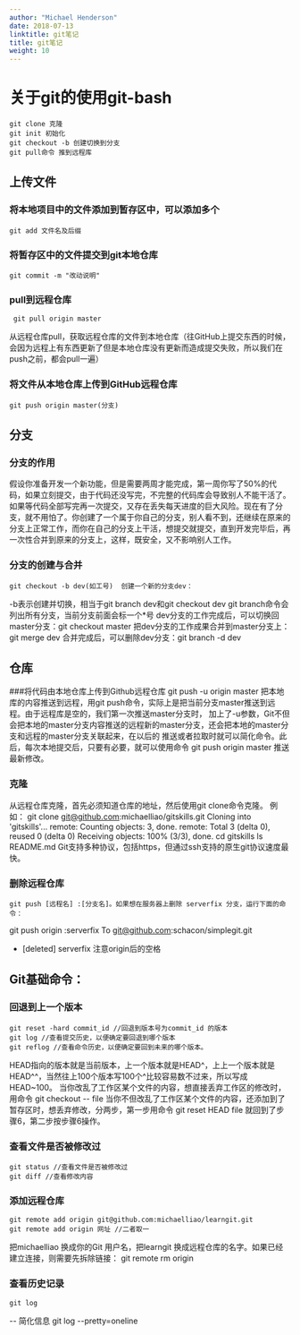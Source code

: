 ```yaml
---
author: "Michael Henderson"
date: 2018-07-13
linktitle: git笔记
title: git笔记
weight: 10
---
```



# 关于git的使用git-bash
    git clone 克隆 
    git init 初始化
    git checkout -b 创建切换到分支
    git pull命令 推到远程库

## 上传文件
### 将本地项目中的文件添加到暂存区中，可以添加多个
    git add 文件名及后缀
### 将暂存区中的文件提交到git本地仓库
    git commit -m "改动说明"
### pull到远程仓库
     git pull origin master
从远程仓库pull，获取远程仓库的文件到本地仓库（往GitHub上提交东西的时候，会因为远程上有东西更新了但是本地仓库没有更新而造成提交失败，所以我们在push之前，都会pull一遍）
### 将文件从本地仓库上传到GitHub远程仓库
    git push origin master(分支)
## 分支
### 分支的作用
假设你准备开发一个新功能，但是需要两周才能完成，第一周你写了50%的代码，如果立刻提交，由于代码还没写完，不完整的代码库会导致别人不能干活了。如果等代码全部写完再一次提交，又存在丢失每天进度的巨大风险。现在有了分支，就不用怕了。你创建了一个属于你自己的分支，别人看不到，还继续在原来的分支上正常工作，而你在自己的分支上干活，想提交就提交，直到开发完毕后，再一次性合并到原来的分支上，这样，既安全，又不影响别人工作。
### 分支的创建与合并
    git checkout -b dev(如工号)  创建一个新的分支dev：
-b表示创建并切换，相当于git branch dev和git checkout dev
git branch命令会列出所有分支，当前分支前面会标一个*号
   dev分支的工作完成后，可以切换回master分支：git checkout master
   把dev分支的工作成果合并到master分支上：git merge dev
   合并完成后，可以删除dev分支：git branch -d dev
## 仓库 
###将代码由本地仓库上传到Github远程仓库
    git push -u origin master
把本地库的内容推送到远程，用git push命令，实际上是把当前分支master推送到远程。由于远程库是空的，我们第一次推送master分支时，
加上了-u参数，Git不但会把本地的master分支内容推送的远程新的master分支，还会把本地的master分支和远程的master分支关联起来，在以后的
推送或者拉取时就可以简化命令。此后，每次本地提交后，只要有必要，就可以使用命令 git push origin master 推送最新修改。
### 克隆
从远程仓库克隆，首先必须知道仓库的地址，然后使用git clone命令克隆。
例如：
    git clone git@github.com:michaelliao/gitskills.git
Cloning into 'gitskills'...
remote: Counting objects: 3, done.
remote: Total 3 (delta 0), reused 0 (delta 0)
Receiving objects: 100% (3/3), done.
    cd gitskills
    ls
README.md
Git支持多种协议，包括https，但通过ssh支持的原生git协议速度最快。
### 删除远程仓库
    git push [远程名] :[分支名]。如果想在服务器上删除 serverfix 分支，运行下面的命令：
  git push origin :serverfix
To git@github.com:schacon/simplegit.git
- [deleted] serverfix
注意origin后的空格
## Git基础命令：
### 回退到上一个版本
    git reset -hard commit_id //回退到版本号为commit_id 的版本
    git log //查看提交历史，以便确定要回退到哪个版本
    git reflog //查看命令历史，以便确定要回到未来的哪个版本。
HEAD指向的版本就是当前版本，上一个版本就是HEAD^，上上一个版本就是HEAD^^，当然往上100个版本写100个^比较容易数不过来，所以写成HEAD~100。
当你改乱了工作区某个文件的内容，想直接丢弃工作区的修改时，用命令
    git checkout -- file
当你不但改乱了工作区某个文件的内容，还添加到了暂存区时，想丢弃修改，分两步，第一步用命令
    git reset HEAD file
就回到了步骤6，第二步按步骤6操作。
### 查看文件是否被修改过
    git status //查看文件是否被修改过
    git diff //查看修改内容
### 添加远程仓库
    git remote add origin git@github.com:michaelliao/learngit.git
    git remote add origin 网址 //二者取一
把michaelliao 换成你的Git 用户名，把learngit 换成远程仓库的名字。如果已经建立连接，则需要先拆除链接：
    git remote rm origin
### 查看历史记录
    git log
-- 简化信息
    git log --pretty=oneline